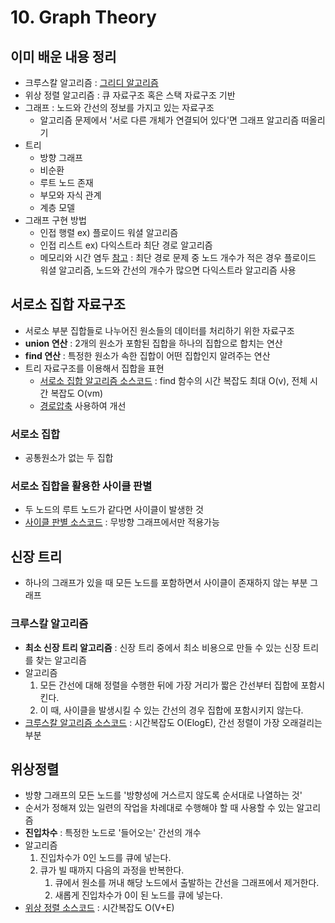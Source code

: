 # 10. Graph Theory 

## 이미 배운 내용 정리
- 크루스칼 알고리즘 : [그리디 알고리즘](https://github.com/pjw5521/Coding_Test_Algorithm/tree/main/%5B이것이%20취업을%20위한%20코딩테스트다%5D%20정리/2.%20주요알고리즘이론/03.%20Greedy)
- 위상 정렬 알고리즘 : 큐 자료구조 혹은 스택 자료구조 기반 
- 그래프 : 노드와 간선의 정보를 가지고 있는 자료구조 
    + 알고리즘 문제에서 '서로 다른 개체가 연결되어 있다'면 그래프 알고리즘 떠올리기 
- 트리 
    + 방향 그래프
    + 비순환
    + 루트 노드 존재
    + 부모와 자식 관계
    + 계층 모델
- 그래프 구현 방법 
    + 인접 행렬 ex) 플로이드 워셜 알고리즘
    + 인접 리스트 ex) 다익스트라 최단 경로 알고리즘 
    + 메모리와 시간 염두 [참고](https://github.com/pjw5521/Coding_Test_Algorithm/tree/main/%5B이것이%20취업을%20위한%20코딩테스트다%5D%20정리/2.%20주요알고리즘이론/09.%20Dijkstra's) : 최단 경로 문제 중 노드 개수가 적은 경우 플로이드 워셜 알고리즘, 노드와 간선의 개수가 많으면 다익스트라 알고리즘 사용 


## 서로소 집합 자료구조 
- 서로소 부분 집합들로 나누어진 원소들의 데이터를 처리하기 위한 자료구조 
- **union 연산** : 2개의 원소가 포함된 집합을 하나의 집합으로 합치는 연산
- **find 연산** : 특정한 원소가 속한 집합이 어떤 집합인지 알려주는 연산 
- 트리 자료구조를 이용해서 집합을 표현 
    + [서로소 집합 알고리즘 소스코드](https://github.com/pjw5521/Coding_Test_Algorithm/blob/main/%5B이것이%20취업을%20위한%20코딩테스트다%5D%20정리/2.%20주요알고리즘이론/10.%20Graph%20Theory/10-1%20기본적인%20서로소%20집합%20알고리즘.py) : find 함수의 시간 복잡도 최대 O(v), 전체 시간 복잡도 O(vm)
    + [경로압축](https://github.com/pjw5521/Coding_Test_Algorithm/blob/main/%5B이것이%20취업을%20위한%20코딩테스트다%5D%20정리/2.%20주요알고리즘이론/10.%20Graph%20Theory/10-2%20경로%20압축%20기법.py) 사용하여 개선 

### 서로소 집합 
- 공통원소가 없는 두 집합 

### 서로소 집합을 활용한 사이클 판별 
- 두 노드의 루트 노드가 같다면 사이클이 발생한 것 
- [사이클 판별 소스코드](https://github.com/pjw5521/Coding_Test_Algorithm/blob/main/%5B이것이%20취업을%20위한%20코딩테스트다%5D%20정리/2.%20주요알고리즘이론/10.%20Graph%20Theory/10-3%20사이클%20판별.py) : 무방향 그래프에서만 적용가능 


## 신장 트리
- 하나의 그래프가 있을 때 모든 노드를 포함하면서 사이클이 존재하지 않는 부분 그래프
### 크루스칼 알고리즘 
- **최소 신장 트리 알고리즘** : 신장 트리 중에서 최소 비용으로 만들 수 있는 신장 트리를 찾는 알고리즘 
- 알고리즘 
    1. 모든 간선에 대해 정렬을 수행한 뒤에 가장 거리가 짧은 간선부터 집합에 포함시킨다.
    2. 이 때, 사이클을 발생시킬 수 있는 간선의 경우 집합에 포함시키지 않는다. 
- [크루스칼 알고리즘 소스코드](https://github.com/pjw5521/Coding_Test_Algorithm/blob/main/%5B이것이%20취업을%20위한%20코딩테스트다%5D%20정리/2.%20주요알고리즘이론/10.%20Graph%20Theory/10-5%20크루스칼%20알고리즘.py) : 시간복잡도 O(ElogE), 간선 정렬이 가장 오래걸리는 부분 

## 위상정렬 
- 방향 그래프의 모든 노드를 '방향성에 거스르지 않도록 순서대로 나열하는 것'
- 순서가 정해져 있는 일련의 작업을 차례대로 수행해야 할 때 사용할 수 있는 알고리즘 
- **진입차수** : 특정한 노드로 '들어오는' 간선의 개수 
- 알고리즘 
    1. 진입차수가 0인 노드를 큐에 넣는다.
    2. 큐가 빌 때까지 다음의 과정을 반복한다.
        1. 큐에서 원소를 꺼내 해당 노드에서 출발하는 간선을 그래프에서 제거한다.
        2. 새롭게 진입차수가 0이 된 노드를 큐에 넣는다. 
- [위상 정렬 소스코드](https://github.com/pjw5521/Coding_Test_Algorithm/blob/main/%5B이것이%20취업을%20위한%20코딩테스트다%5D%20정리/2.%20주요알고리즘이론/10.%20Graph%20Theory/10-6%20위상%20정렬.py) : 시간복잡도 O(V+E)
